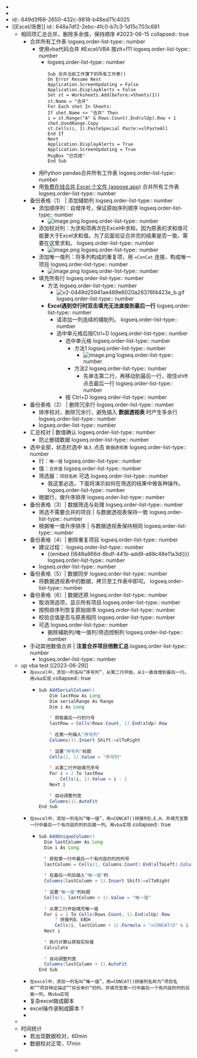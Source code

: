 -
-
- id:: 649d3f68-2650-432c-9818-b48ed71c4025
- [[Excel/场景]]
  id:: 648a7df2-2ebc-4fc0-b7c3-1d15c703c681
	- 相同项汇总合并，删除多余值，保持顺序 #2023-06-15
	  collapsed:: true
		- 合并所有工作表
		  logseq.order-list-type:: number
			- 使用vba代码合并 #Excel/VBA  按zlt+f11
			  logseq.order-list-type:: number
				- logseq.order-list-type:: number
				  ```vba
				  Sub 合并当前工作簿下的所有工作表()
				  On Error Resume Next
				  Application.ScreenUpdating = False
				  Application.DisplayAlerts = False
				  Set st = Worksheets.Add(before:=Sheets(1))
				  st.Name = "合并"
				  For Each shet In Sheets:
				  If shet.Name <> "合并" Then
				  i = st.Range("A" & Rows.Count).End(xlUp).Row + 1
				  shet.UsedRange.Copy
				  st.Cells(i, 1).PasteSpecial Paste:=xlPasteAll
				  End If
				  Next
				  Application.DisplayAlerts = True
				  Application.ScreenUpdating = True
				  MsgBox "已完成"
				  End Sub
				  ```
			- 用Python pandas合并所有工作表
			  logseq.order-list-type:: number
			- 用[免费在线合并 Excel 个文件 (aspose.app)](https://products.aspose.app/cells/zh/merger) 合并所有工作表
			  logseq.order-list-type:: number
		- 备份表格（1） | 添加辅助列
		  logseq.order-list-type:: number
			- 添加顺序列：自增序号，保证原始序列顺序
			  logseq.order-list-type:: number
				- ![image.png](../assets/image_1688022340434_0.png)
				  logseq.order-list-type:: number
			- 添加校对列：为求和项再次在Excel中求和，因为原表的求和值可能要大于Excel求和值。为了后面验证合并完的结果是否一致，需要在这里求和。
			  logseq.order-list-type:: number
				- ![image.png](../assets/image_1688022384136_0.png)
				  logseq.order-list-type:: number
			- 添加唯一值列：将多列构成的重复项，用  `=ConCat` 连接，构成唯一项目
			  logseq.order-list-type:: number
				- ![image.png](../assets/image_1688022428388_0.png)
				  logseq.order-list-type:: number
			- 填充所有行
			  logseq.order-list-type:: number
				- 方法
				  logseq.order-list-type:: number
					- ![v2-0449d25941ae489e6020a28376f4423e_b.gif](../assets/v2-0449d25941ae489e6020a28376f4423e_b_1688022980074_0.gif)
					  logseq.order-list-type:: number
				- **Excel遇到空行时双击填充无法直接到最后一行**
				  logseq.order-list-type:: number
					- 请添加一列连续的辅助列。
					  logseq.order-list-type:: number
					- 选中单元格后按Ctrl+D
					  logseq.order-list-type:: number
						- 选中单元格
						  logseq.order-list-type:: number
							- 方法1
							  logseq.order-list-type:: number
								- ![image.png](../assets/image_1688023473058_0.png)
								  logseq.order-list-type:: number
							- 方法2
							  logseq.order-list-type:: number
								- 先单击第二行，再移动到最后一行，按住shift点击最后一行
								  logseq.order-list-type:: number
						- 按 Ctrl+D
						  logseq.order-list-type:: number
		- 备份表格（2） | 删除冗余行
		  logseq.order-list-type:: number
			- 排序校对，删除冗余行，避免插入 **数据透视表** 时产生多余行
			  logseq.order-list-type:: number
			- logseq.order-list-type:: number
		- 汇总校对 | 数值确认
		  logseq.order-list-type:: number
			- 防止删错数据
			  logseq.order-list-type:: number
		- 选中全部，状态栏选中 `插入` 点击  `数据透视表`
		  logseq.order-list-type:: number
			- 行：`唯一值`
			  logseq.order-list-type:: number
			- 值：`合并值`
			  logseq.order-list-type:: number
			- 筛选器：`项目名称` 可选
			  logseq.order-list-type:: number
				- 我这里必选，下面将演示如何在筛选的结果中做各种操作。
				  logseq.order-list-type:: number
			- 根据行，做升序排序
			  logseq.order-list-type:: number
		- 备份表格（3）| 数据筛选与处理
		  logseq.order-list-type:: number
			- 筛选不需要合并的项目  | 与数据透视表保持一致
			  logseq.order-list-type:: number
			- 根据唯一值升序排序 | 与数据透视表保持相同
			  logseq.order-list-type:: number
		- 备份表格（4）| 删除重复项目
		  logseq.order-list-type:: number
			- 建议过程：
			  logseq.order-list-type:: number
				- {{embed ((648a866d-8bdf-441b-add9-a88c48e11a3d))}}
				  logseq.order-list-type:: number
			- logseq.order-list-type:: number
		- 备份表格（5）| 数据同步
		  logseq.order-list-type:: number
			- 将数据透视表中的数据，拷贝至工作表中即可。
			  logseq.order-list-type:: number
		- 备份表格（6）| 数据还原
		  logseq.order-list-type:: number
			- 取消筛选项，显示所有项目
			  logseq.order-list-type:: number
			- 按照排序列恢复原始排序
			  logseq.order-list-type:: number
			- 校验总值是否与原表相同
			  logseq.order-list-type:: number
			- 可选
			  logseq.order-list-type:: number
				- 删除辅助列/唯一值列/筛选控制列
				  logseq.order-list-type:: number
		- 手动其他数值合并 | **注意合并项目倍数汇总**
		  logseq.order-list-type:: number
			- logseq.order-list-type:: number
	- up vba test [[2023-06-29]]
		- `在excel中，添加一列名叫“序号列”，从第二行开始，从1一直自增到最后一行。用vba实现`
		  collapsed:: true
			- ```java
			  Sub AddSerialColumn()
			      Dim lastRow As Long
			      Dim serialRange As Range
			      Dim i As Long
			      
			      ' 获取最后一行的行号
			      lastRow = Cells(Rows.Count, 1).End(xlUp).Row
			      
			      ' 在第一列插入"序号列"
			      Columns(1).Insert Shift:=xlToRight
			      
			      ' 设置"序号列"标题
			      Cells(1, 1).Value = "序号列"
			      
			      ' 从第二行开始填充序号
			      For i = 2 To lastRow
			          Cells(i, 1).Value = i - 1
			      Next i
			      
			      ' 自动调整列宽
			      Columns(1).AutoFit
			  End Sub
			  ```
		- `在excel中，添加一列名叫“唯一值”，用=CONCAT()拼接列D,E,H，并填充至第一行中最后一个有内容的列的后面一列。用vba实现`
		  collapsed:: true
			- ```java
			  Sub AddUniqueColumn()
			    Dim lastColumn As Long
			    Dim i As Long
			    
			    ' 获取第一行中最后一个有内容的列的列号
			    lastColumn = Cells(1, Columns.Count).End(xlToLeft).Column
			    
			    ' 在最后一列后插入"唯一值"列
			    Columns(lastColumn + 1).Insert Shift:=xlToRight
			    
			    ' 设置"唯一值"列标题
			    Cells(1, lastColumn + 1).Value = "唯一值"
			    
			    ' 从第二行开始填充唯一值
			    For i = 2 To Cells(Rows.Count, 1).End(xlUp).Row
			        ' 拼接列D、E和H
			        Cells(i, lastColumn + 1).Formula = "=CONCAT(D" & i & ", E" & i & ", H" & i & ")"
			    Next i
			    
			    ' 执行计算以获取实际值
			    Calculate
			    
			    ' 自动调整列宽
			    Columns(lastColumn + 1).AutoFit
			  End Sub
			  ```
		- `在excel中，添加一列名叫“唯一值”，用=CONCAT()拼接列名称为“项目名称”“项目特征描述”“综合单价”的列，并填充至第一行中最后一个有内容的列的后面一列。用vba实现`
		- 复杂excel做成脚本
		- excel操作录制成脚本？
		-
	-
	- 时间统计
		- 若出现数据校对，60min
		- 数据校对正常，17min
	-